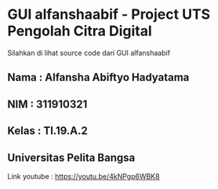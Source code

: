 # GUI alfanshaabif - Project UTS Pengolah Citra Digital

Silahkan di lihat source code dari GUI alfanshaabif

## Nama  : Alfansha Abiftyo Hadyatama
## NIM   : 311910321
## Kelas : TI.19.A.2
## Universitas Pelita Bangsa

Link youtube : https://youtu.be/4kNPgp6WBK8
